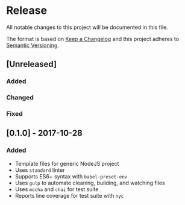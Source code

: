 # Release
All notable changes to this project will be documented in this file.

The format is based on [Keep a Changelog](http://keepachangelog.com/en/1.0.0/)
and this project adheres to [Semantic Versioning](http://semver.org/spec/v2.0.0.html).

## [Unreleased]
### Added

### Changed

### Fixed

## [0.1.0] - 2017-10-28
### Added
- Template files for generic NodeJS project
- Uses `standard` linter
- Supports ES6+ syntax with `babel-preset-env`
- Uses `gulp` to automate cleaning, building, and watching files
- Uses `mocha` and `chai` for test suite
- Reports line coverage for test suite with `nyc`
